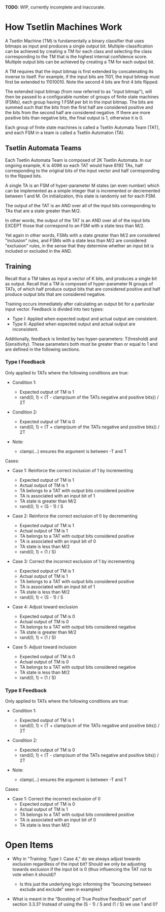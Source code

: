 **TODO**: WIP, currently incomplete and inaccurate.

# How Tsetlin Machines Work

A Tsetlin Machine (TM) is fundamentally a binary classifier that uses bitmaps as
input and produces a single output bit. Multiple-classification can be achieved
by creating a TM for each class and selecting the class corresponding to the TM
that is the highest internal confidence score. Multiple output bits can be
achieved by creating a TM for each output bit.

A TM requires that the input bitmap is first extended by concatenating its
inverse to itself. For example, if the input bits are 1101, the input bitmap
must first be extended to 11010010. Note the second 4 bits are first 4 bits
flipped.

The extended input bitmap (from now referred to as "input bitmap"), will then be
passed to a configurable number of groups of finite state machines (FSMs), each
group having 1 FSM per bit in the input bitmap. The bits are summed such that
the bits from the first half are considered positive and the bits from the
second half are considered negative. If there are more positive bits than
negative bits, the final output is 1, otherwise it is 0.

Each group of finite state machines is called a Tsetlin Automata Team (TAT), and
each FSM in a team is called a Tsetlin Automaton (TA).

## Tsetlin Automata Teams

Each Tsetlin Automata Team is composed of 2K Tsetlin Automata. In our ongoing
example, K is 4096 so each TAT would have 8192 TAs, half corresponding to the
original bits of the input vector and half corresponding to the flipped bits.

A single TA is an FSM of hyper-parameter M states (an even number) which can be
implemented as a simple integer that is incremented or decremented between 1 and
M. On initialization, this state is randomly set for each FSM.

The output of the TAT is an AND over all of the input bits corresponding to TAs
that are a state greater than M/2.

In other words, the output of the TAT is an AND over all of the input bits
EXCEPT those that correspond to an FSM with a state less than M/2.

Yet again in other words, FSMs with a state greater than M/2 are considered
"inclusion" rules, and FSMs with a state less than M/2 are considered
"exclusion" rules, in the sense that they determine whether an input bit is
included or excluded in the AND.

## Training

Recall that a TM takes as input a vector of K bits, and produces a single bit as
output. Recall that a TM is composed of hyper-parameter N groups of TATs, of
which half produce output bits that are considered positive and half produce
output bits that are considered negative.

Training occurs immediately after calculating an output bit for a particular
input vector. Feedback is divided into two types:

- Type I: Applied when expected output and actual output are consistent.
- Type II: Applied when expected output and actual output are inconsistent.

Additionally, feedback is limited by two hyper-parameters: T(hreshold) and
S(ensitivity). These parameters both must be greater than or equal to 1 and are
defined in the following sections.

### Type I Feedback

Only applied to TATs where the following conditions are true:

  - Condition 1:
    - Expected output of TM is 1
    - rand(0, 1) < (T - clamp(sum of the TATs negative and positive bits)) / 2T

  - Condition 2:
    - Expected output of TM is 0
    - rand(0, 1) < (T + clamp(sum of the TATs negative and positive bits)) / 2T

  - Note:
    - clamp(...) ensures the argument is between -T and T

Cases:

  - Case 1: Reinforce the correct inclusion of 1 by incrementing
    - Expected output of TM is 1
    - Actual output of TM is 1
    - TA belongs to a TAT with output bits considered positive
    - TA is associated with an input bit of 1
    - TA state is greater than M/2
    - rand(0, 1) < (S - 1) / S

  - Case 2: Reinforce the correct exclusion of 0 by decrementing
    - Expected output of TM is 1
    - Actual output of TM is 1
    - TA belongs to a TAT with output bits considered positive
    - TA is associated with an input bit of 0
    - TA state is less than M/2
    - rand(0, 1) < (1 / S)

  - Case 3: Correct the incorrect exclusion of 1 by incrementing
    - Expected output of TM is 1
    - Actual output of TM is 1
    - TA belongs to a TAT with output bits considered positive
    - TA is associated with an input bit of 1
    - TA state is less than M/2
    - rand(0, 1) < (S - 1) / S

  - Case 4: Adjust toward exclusion
    - Expected output of TM is 0
    - Actual output of TM is 0
    - TA belongs to a TAT with output bits considered negative
    - TA state is greater than M/2
    - rand(0, 1) < (1 / S)

  - Case 5: Adjust toward inclusion
    - Expected output of TM is 0
    - Actual output of TM is 0
    - TA belongs to a TAT with output bits considered negative
    - TA state is less than M/2
    - rand(0, 1) < (1 / S)

### Type II Feedback

Only applied to TATs where the following conditions are true:

  - Condition 1:
    - Expected output of TM is 1
    - rand(0, 1) < (T + clamp(sum of the TATs negative and positive bits)) / 2T

  - Condition 2:
    - Expected output of TM is 0
    - rand(0, 1) < (T - clamp(sum of the TATs negative and positive bits)) / 2T

  - Note:
    - clamp(...) ensures the argument is between -T and T

Cases:

  - Case 1: Correct the incorrect exclusion of 0
    - Expected output of TM is 0
    - Actual output of TM is 1
    - TA belongs to a TAT with output bits considered positive
    - TA is associated with an input bit of 0
    - TA state is less than M/2

# Open Items

- Why in "Training: Type I: Case 4," do we always adjust towards exclusion
  regardless of the input bit? Should we only be adjusting towards exclusion if
  the input bit is 0 (thus influencing the TAT not to vote when it should)?
  - Is this just the underlying logic informing the "bouncing between exclude
    and exclude" seen in examples?

- What is meant in the "Boosting of True Positive Feedback" part of section
  3.3.3? Instead of using the (S - 1) / S and (1 / S) we use 1 and 0?
